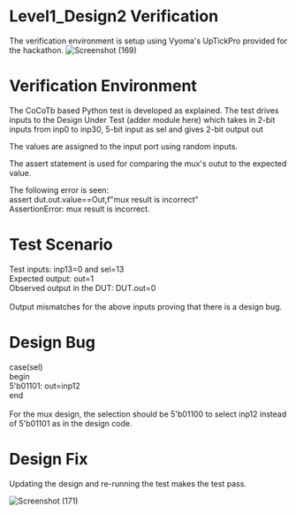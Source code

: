 # Level1_Design2 Verification
The verification environment is setup using Vyoma's UpTickPro provided for the hackathon.
![Screenshot (169)](https://user-images.githubusercontent.com/109639328/181598210-7c2f25d2-bfab-4882-91bb-725c76d53ecd.png)

# Verification Environment
The CoCoTb based Python test is developed as explained. The test drives inputs to the Design Under Test (adder module here) which takes in 2-bit inputs from inp0 to inp30, 5-bit input as sel and gives 2-bit output out

The values are assigned to the input port using random inputs.

The assert statement is used for comparing the mux's outut to the expected value.

The following error is seen:\
assert dut.out.value==Out,f"mux result is incorrect"\
AssertionError: mux result is incorrect.

# Test Scenario
Test inputs: inp13=0 and sel=13\
Expected output: out=1\
Observed output in the DUT: DUT.out=0\
\
Output mismatches for the above inputs proving that there is a design bug.

# Design Bug

case(sel)\
   begin \
   5'b01101: out=inp12\
   end\
   \
For the mux design, the selection should be 5'b01100 to select inp12 instead of 5'b01101 as in the design code.

# Design Fix

Updating the design and re-running the test makes the test pass.

![Screenshot (171)](https://user-images.githubusercontent.com/109639328/181598604-b0f79d4d-2c4c-4d86-abdc-5f05d613047a.png)
